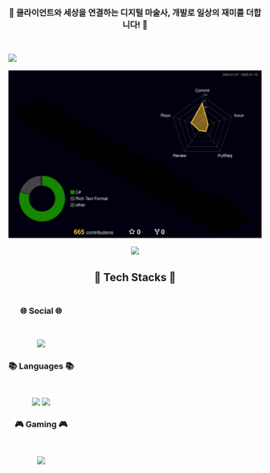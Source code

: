 ### <p align="center"> 👾 클라이언트와 세상을 연결하는 디지털 마술사, 개발로 일상의 재미를 더합니다! 🚀</p>
</br>

![](http://github-profile-summary-cards.vercel.app/api/cards/profile-details?username=hzkkong&theme=dracula)

![](./profile-3d-contrib/profile-night-rainbow.svg)

<div align="center">
<a href="https://github.com/devxb/gitanimals">
  <img src="https://render.gitanimals.org/farms/{hzkkong}"/>
</a>
</div>

  
## <p align="center">🔨 Tech Stacks 🔨</p>

<div style="display:flex; flex-direction:column; align-items:flex-start;">
  
  <div>
    <p align="center">
      <h3 align="center"><b>🌐 Social 🌐 </b></h3>
</br>
    <p align="center">
    <a href="mailto:khj0227798@gmail.com"><img src="https://img.shields.io/badge/Gmail-d14836?style=for-the-badge&logo=Gmail&logoColor=white&link=khj0227798@gmail.com"/></a>
    </p>

<h3 align="center"><b>📚 Languages 📚</b></h3>
</br>
<p align="center">
<img src="https://img.shields.io/badge/javascript-3670A0?style=for-the-badge&logo=javascript&logoColor=ecd53f"/>
<img src="https://img.shields.io/badge/c%23-%23239120.svg?style=for-the-badge&logo=c-sharp&logoColor=white"/>
</p>

<h3 align="center"><b>🎮 Gaming 🎮</b></h3>
</br>
<p align="center">
<img src="https://img.shields.io/badge/unity-%23000000.svg?style=for-the-badge&logo=unity&logoColor=white"/>
</p>
    </p>
  </div>
</div>

